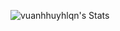![vuanhhuyhlqn's Stats](https://github-readme-stats.vercel.app/api?username=vuanhhuyhlqn&theme=solarized-light&show_icons=true&hide_border=true&count_private=true)
